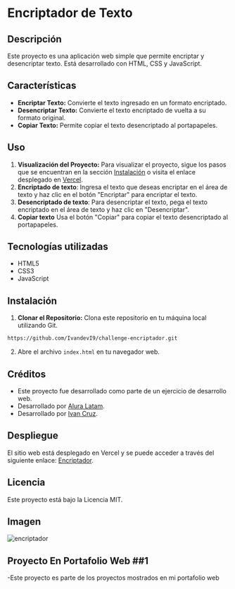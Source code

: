 # Encriptador de Texto

## Descripción

Este proyecto es una aplicación web simple que permite encriptar y desencriptar texto. Está desarrollado con HTML, CSS y JavaScript.

## Características

- **Encriptar Texto:** Convierte el texto ingresado en un formato encriptado.
- **Desencriptar Texto:** Convierte el texto encriptado de vuelta a su formato original.
- **Copiar Texto:** Permite copiar el texto desencriptado al portapapeles.

## Uso

1. **Visualización del Proyecto:** Para visualizar el proyecto, sigue los pasos que se encuentran en la sección [Instalación](#instalación) o visita el enlace desplegado en [Vercel](https://encriptador-nine-eta.vercel.app/).
2. **Encriptado de texto**: Ingresa el texto que deseas encriptar en el área de texto y haz clic en el botón "Encriptar" para encriptar el texto.
3. **Desencriptado de texto**: Para desencriptar el texto, pega el texto encriptado en el área de texto y haz clic en "Desencriptar".
4. **Copiar texto** Usa el botón "Copiar" para copiar el texto desencriptado al portapapeles.


## Tecnologías utilizadas

- HTML5
- CSS3
- JavaScript

## Instalación

1. **Clonar el Repositorio:** Clona este repositorio en tu máquina local utilizando Git.
```bash
https://github.com/IvandevI9/challenge-encriptador.git
```
2. Abre el archivo `index.html` en tu navegador web.

## Créditos

- Este proyecto fue desarrollado como parte de un ejercicio de desarrollo web.
- Desarrollado por [Alura Latam](https://www.linkedin.com/company/alura-latam/).
- Desarrollado por [Ivan Cruz](https://www.linkedin.com/in/ivan-cruz-1906mx/).

## Despliegue

El sitio web está desplegado en Vercel y se puede acceder a través del siguiente enlace: [Encriptador](https://encriptador-nine-eta.vercel.app/).


## Licencia
Este proyecto está bajo la Licencia MIT.

## Imagen

![encriptador]( https://github.com/user-attachments/assets/bd769b97-3d86-4eab-b212-c53dbe67e167 )


## Proyecto En Portafolio Web ##1


-Este proyecto es parte de los proyectos mostrados en mi portafolio web
